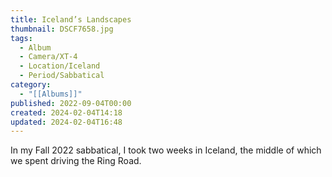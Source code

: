 ```yaml
---
title: Iceland’s Landscapes
thumbnail: DSCF7658.jpg
tags:
  - Album
  - Camera/XT-4
  - Location/Iceland
  - Period/Sabbatical
category:
  - "[[Albums]]"
published: 2022-09-04T00:00
created: 2024-02-04T14:18
updated: 2024-02-04T16:48
---
```

In my Fall 2022 sabbatical, I took two weeks in Iceland, the middle of which we spent driving the Ring Road.
